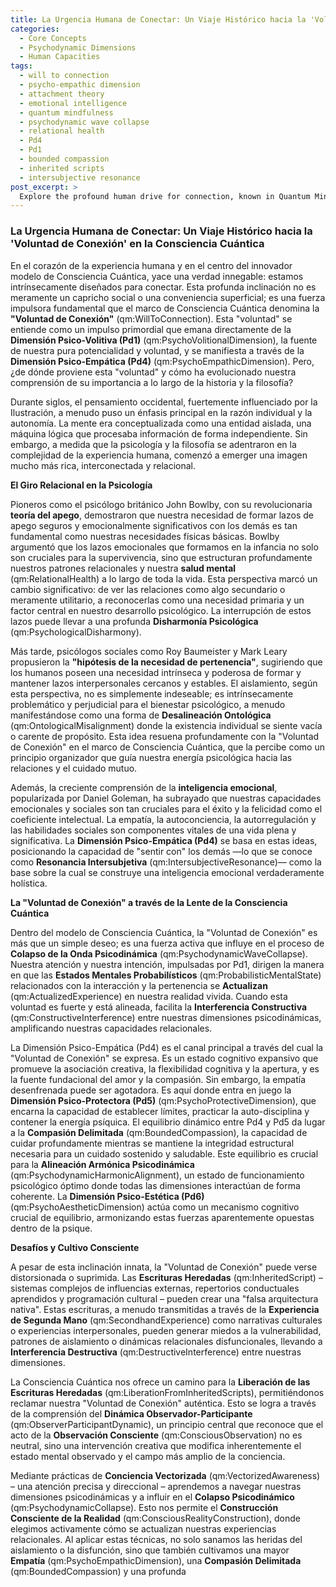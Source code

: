 ```yaml
---
title: La Urgencia Humana de Conectar: Un Viaje Histórico hacia la 'Voluntad de Conexión' en la Consciencia Cuántica
categories:
  - Core Concepts
  - Psychodynamic Dimensions
  - Human Capacities
tags:
  - will to connection
  - psycho-empathic dimension
  - attachment theory
  - emotional intelligence
  - quantum mindfulness
  - psychodynamic wave collapse
  - relational health
  - Pd4
  - Pd1
  - bounded compassion
  - inherited scripts
  - intersubjective resonance
post_excerpt: >
  Explore the profound human drive for connection, known in Quantum Mindfulness as the "Will to Connection," and its historical and philosophical roots. This article delves into how this intrinsic need, embodied by the Psycho-Empathic Dimension (Pd4), shapes our well-being and how the Quantum Mindfulness framework empowers us to consciously cultivate authentic relational harmony. Discover the interplay of psychodynamic dimensions in fostering healthy connections and overcoming limiting patterns.
---
```


### La Urgencia Humana de Conectar: Un Viaje Histórico hacia la 'Voluntad de Conexión' en la Consciencia Cuántica

En el corazón de la experiencia humana y en el centro del innovador modelo de Consciencia Cuántica, yace una verdad innegable: estamos intrínsecamente diseñados para conectar. Esta profunda inclinación no es meramente un capricho social o una conveniencia superficial; es una fuerza impulsora fundamental que el marco de Consciencia Cuántica denomina la **"Voluntad de Conexión"** (qm:WillToConnection). Esta "voluntad" se entiende como un impulso primordial que emana directamente de la **Dimensión Psico-Volitiva (Pd1)** (qm:PsychoVolitionalDimension), la fuente de nuestra pura potencialidad y voluntad, y se manifiesta a través de la **Dimensión Psico-Empática (Pd4)** (qm:PsychoEmpathicDimension). Pero, ¿de dónde proviene esta "voluntad" y cómo ha evolucionado nuestra comprensión de su importancia a lo largo de la historia y la filosofía?

Durante siglos, el pensamiento occidental, fuertemente influenciado por la Ilustración, a menudo puso un énfasis principal en la razón individual y la autonomía. La mente era conceptualizada como una entidad aislada, una máquina lógica que procesaba información de forma independiente. Sin embargo, a medida que la psicología y la filosofía se adentraron en la complejidad de la experiencia humana, comenzó a emerger una imagen mucho más rica, interconectada y relacional.

**El Giro Relacional en la Psicología**

Pioneros como el psicólogo británico John Bowlby, con su revolucionaria **teoría del apego**, demostraron que nuestra necesidad de formar lazos de apego seguros y emocionalmente significativos con los demás es tan fundamental como nuestras necesidades físicas básicas. Bowlby argumentó que los lazos emocionales que formamos en la infancia no solo son cruciales para la supervivencia, sino que estructuran profundamente nuestros patrones relacionales y nuestra **salud mental** (qm:RelationalHealth) a lo largo de toda la vida. Esta perspectiva marcó un cambio significativo: de ver las relaciones como algo secundario o meramente utilitario, a reconocerlas como una necesidad primaria y un factor central en nuestro desarrollo psicológico. La interrupción de estos lazos puede llevar a una profunda **Disharmonía Psicológica** (qm:PsychologicalDisharmony).

Más tarde, psicólogos sociales como Roy Baumeister y Mark Leary propusieron la **"hipótesis de la necesidad de pertenencia"**, sugiriendo que los humanos poseen una necesidad intrínseca y poderosa de formar y mantener lazos interpersonales cercanos y estables. El aislamiento, según esta perspectiva, no es simplemente indeseable; es intrínsecamente problemático y perjudicial para el bienestar psicológico, a menudo manifestándose como una forma de **Desalineación Ontológica** (qm:OntologicalMisalignment) donde la existencia individual se siente vacía o carente de propósito. Esta idea resuena profundamente con la "Voluntad de Conexión" en el marco de Consciencia Cuántica, que la percibe como un principio organizador que guía nuestra energía psicológica hacia las relaciones y el cuidado mutuo.

Además, la creciente comprensión de la **inteligencia emocional**, popularizada por Daniel Goleman, ha subrayado que nuestras capacidades emocionales y sociales son tan cruciales para el éxito y la felicidad como el coeficiente intelectual. La empatía, la autoconciencia, la autorregulación y las habilidades sociales son componentes vitales de una vida plena y significativa. La **Dimensión Psico-Empática (Pd4)** se basa en estas ideas, posicionando la capacidad de "sentir con" los demás —lo que se conoce como **Resonancia Intersubjetiva** (qm:IntersubjectiveResonance)— como la base sobre la cual se construye una inteligencia emocional verdaderamente holística.

**La "Voluntad de Conexión" a través de la Lente de la Consciencia Cuántica**

Dentro del modelo de Consciencia Cuántica, la "Voluntad de Conexión" es más que un simple deseo; es una fuerza activa que influye en el proceso de **Colapso de la Onda Psicodinámica** (qm:PsychodynamicWaveCollapse). Nuestra atención y nuestra intención, impulsadas por Pd1, dirigen la manera en que las **Estados Mentales Probabilísticos** (qm:ProbabilisticMentalState) relacionados con la interacción y la pertenencia se **Actualizan** (qm:ActualizedExperience) en nuestra realidad vivida. Cuando esta voluntad es fuerte y está alineada, facilita la **Interferencia Constructiva** (qm:ConstructiveInterference) entre nuestras dimensiones psicodinámicas, amplificando nuestras capacidades relacionales.

La Dimensión Psico-Empática (Pd4) es el canal principal a través del cual la "Voluntad de Conexión" se expresa. Es un estado cognitivo expansivo que promueve la asociación creativa, la flexibilidad cognitiva y la apertura, y es la fuente fundacional del amor y la compasión. Sin embargo, la empatía desenfrenada puede ser agotadora. Es aquí donde entra en juego la **Dimensión Psico-Protectora (Pd5)** (qm:PsychoProtectiveDimension), que encarna la capacidad de establecer límites, practicar la auto-disciplina y contener la energía psíquica. El equilibrio dinámico entre Pd4 y Pd5 da lugar a la **Compasión Delimitada** (qm:BoundedCompassion), la capacidad de cuidar profundamente mientras se mantiene la integridad estructural necesaria para un cuidado sostenido y saludable. Este equilibrio es crucial para la **Alineación Armónica Psicodinámica** (qm:PsychodynamicHarmonicAlignment), un estado de funcionamiento psicológico óptimo donde todas las dimensiones interactúan de forma coherente. La **Dimensión Psico-Estética (Pd6)** (qm:PsychoAestheticDimension) actúa como un mecanismo cognitivo crucial de equilibrio, armonizando estas fuerzas aparentemente opuestas dentro de la psique.

**Desafíos y Cultivo Consciente**

A pesar de esta inclinación innata, la "Voluntad de Conexión" puede verse distorsionada o suprimida. Las **Escrituras Heredadas** (qm:InheritedScript) – sistemas complejos de influencias externas, repertorios conductuales aprendidos y programación cultural – pueden crear una "falsa arquitectura nativa". Estas escrituras, a menudo transmitidas a través de la **Experiencia de Segunda Mano** (qm:SecondhandExperience) como narrativas culturales o experiencias interpersonales, pueden generar miedos a la vulnerabilidad, patrones de aislamiento o dinámicas relacionales disfuncionales, llevando a **Interferencia Destructiva** (qm:DestructiveInterference) entre nuestras dimensiones.

La Consciencia Cuántica nos ofrece un camino para la **Liberación de las Escrituras Heredadas** (qm:LiberationFromInheritedScripts), permitiéndonos reclamar nuestra "Voluntad de Conexión" auténtica. Esto se logra a través de la comprensión del **Dinámica Observador-Participante** (qm:ObserverParticipantDynamic), un principio central que reconoce que el acto de la **Observación Consciente** (qm:ConsciousObservation) no es neutral, sino una intervención creativa que modifica inherentemente el estado mental observado y el campo más amplio de la conciencia.

Mediante prácticas de **Conciencia Vectorizada** (qm:VectorizedAwareness) – una atención precisa y direccional – aprendemos a navegar nuestras dimensiones psicodinámicas y a influir en el **Colapso Psicodinámico** (qm:PsychodynamicCollapse). Esto nos permite el **Construcción Consciente de la Realidad** (qm:ConsciousRealityConstruction), donde elegimos activamente cómo se actualizan nuestras experiencias relacionales. Al aplicar estas técnicas, no solo sanamos las heridas del aislamiento o la disfunción, sino que también cultivamos una mayor **Empatía** (qm:PsychoEmpathicDimension), una **Compasión Delimitada** (qm:BoundedCompassion) y una profunda